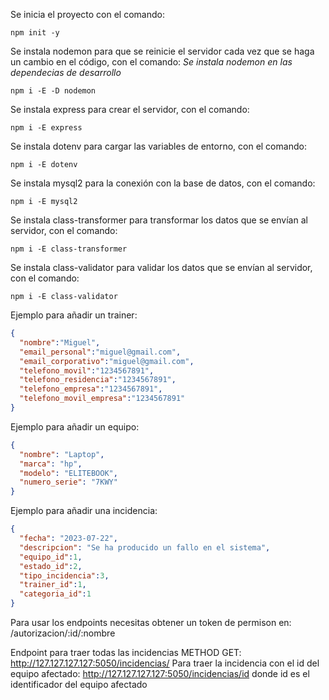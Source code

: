 Se inicia el proyecto con el comando:
```shell
npm init -y
```
Se instala nodemon para que se reinicie el servidor cada vez que se haga un cambio en el código, con el comando:
*Se instala nodemon en las dependecias de desarrollo*
```shell
npm i -E -D nodemon
```
Se instala express para crear el servidor, con el comando:
```shell
npm i -E express
```
Se instala dotenv para cargar las variables de entorno, con el comando:
```shell
npm i -E dotenv
```
Se instala mysql2 para la conexión con la base de datos, con el comando:
```shell
npm i -E mysql2
```
Se instala class-transformer para transformar los datos que se envían al servidor, con el comando:
```shell
npm i -E class-transformer
```
Se instala class-validator para validar los datos que se envían al servidor, con el comando:
```shell
npm i -E class-validator
```

Ejemplo para añadir un trainer:
```json
{
  "nombre":"Miguel",
  "email_personal":"miguel@gmail.com",
  "email_corporativo":"miguel@gmail.com",
  "telefono_movil":"1234567891",
  "telefono_residencia":"1234567891",
  "telefono_empresa":"1234567891",
  "telefono_movil_empresa":"1234567891"
}
```
Ejemplo para añadir un equipo:
```json
{
  "nombre": "Laptop",
  "marca": "hp",
  "modelo": "ELITEBOOK",
  "numero_serie": "7KWY"
}
```
Ejemplo para añadir una incidencia:
```json
{
  "fecha": "2023-07-22",
  "descripcion": "Se ha producido un fallo en el sistema",
  "equipo_id":1,
  "estado_id":2,
  "tipo_incidencia":3,
  "trainer_id":1,
  "categoria_id":1 
}
```

Para usar los endpoints necesitas obtener un token de permison en:
/autorizacion/:id/:nombre

Endpoint para traer todas las incidencias
METHOD GET:
http://127.127.127.127:5050/incidencias/
Para traer la incidencia con el id del equipo afectado:
http://127.127.127.127:5050/incidencias/id
donde id es el identificador del equipo afectado

